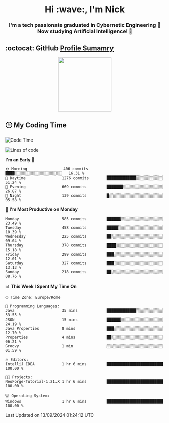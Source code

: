<h1 align="center">Hi :wave:, I'm Nick</h1>

<h3 align="center">I'm a tech passionate graduated in Cybernetic Engineering 🤖<br>
Now studying Artificial Intelligence! 🧠</h3>


## :octocat: GitHub <a href="https://github.com/vn7n24fzkq/github-profile-summary-cards">Profile Sumamry</a>

<p align="center">
   <img style="height:170px;display:inline-block"  src="http://github-profile-summary-cards.vercel.app/api/cards/profile-details?username=CodeClimberNT&theme=github_dark" />
<!--    <img style="height:170px;display:inline-block"  src="http://github-profile-summary-cards.vercel.app/api/cards/repos-per-language?username=CodeClimberNT&theme=github_dark&exclude=" /> -->
</p>

 ## :clock3: My Coding Time 
 
<!--START_SECTION:waka-->
![Code Time](http://img.shields.io/badge/Code%20Time-366%20hrs%2058%20mins-blue)

![Lines of code](https://img.shields.io/badge/From%20Hello%20World%20I%27ve%20Written-2.8%20million%20lines%20of%20code-blue)

**I'm an Early 🐤** 

```text
🌞 Morning                406 commits         ████░░░░░░░░░░░░░░░░░░░░░   16.31 % 
🌆 Daytime                1276 commits        █████████████░░░░░░░░░░░░   51.24 % 
🌃 Evening                669 commits         ███████░░░░░░░░░░░░░░░░░░   26.87 % 
🌙 Night                  139 commits         █░░░░░░░░░░░░░░░░░░░░░░░░   05.58 % 
```
📅 **I'm Most Productive on Monday** 

```text
Monday                   585 commits         ██████░░░░░░░░░░░░░░░░░░░   23.49 % 
Tuesday                  458 commits         █████░░░░░░░░░░░░░░░░░░░░   18.39 % 
Wednesday                225 commits         ██░░░░░░░░░░░░░░░░░░░░░░░   09.04 % 
Thursday                 378 commits         ████░░░░░░░░░░░░░░░░░░░░░   15.18 % 
Friday                   299 commits         ███░░░░░░░░░░░░░░░░░░░░░░   12.01 % 
Saturday                 327 commits         ███░░░░░░░░░░░░░░░░░░░░░░   13.13 % 
Sunday                   218 commits         ██░░░░░░░░░░░░░░░░░░░░░░░   08.76 % 
```


📊 **This Week I Spent My Time On** 

```text
🕑︎ Time Zone: Europe/Rome

💬 Programming Languages: 
Java                     35 mins             █████████████░░░░░░░░░░░░   53.55 % 
JSON                     15 mins             ██████░░░░░░░░░░░░░░░░░░░   24.19 % 
Java Properties          8 mins              ███░░░░░░░░░░░░░░░░░░░░░░   12.70 % 
Properties               4 mins              ██░░░░░░░░░░░░░░░░░░░░░░░   06.21 % 
Groovy                   1 min               ░░░░░░░░░░░░░░░░░░░░░░░░░   01.59 % 

🔥 Editors: 
IntelliJ IDEA            1 hr 6 mins         █████████████████████████   100.00 % 

🐱‍💻 Projects: 
NeoForge-Tutorial-1.21.X 1 hr 6 mins         █████████████████████████   100.00 % 

💻 Operating System: 
Windows                  1 hr 6 mins         █████████████████████████   100.00 % 
```


 Last Updated on 13/09/2024 01:24:12 UTC
<!--END_SECTION:waka-->

